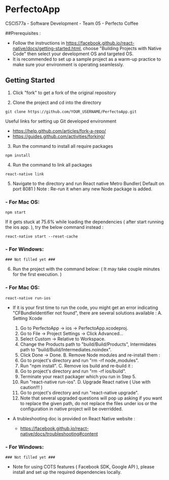 # PerfectoApp
CSCI577a - Software Development - Team 05 - Perfecto Coffee

##Prerequisites :
- Follow the instructions in https://facebook.github.io/react-native/docs/getting-started.html, choose 
  "Building Projects with Native Code" then select your development OS and targeted OS.
- It is recommended to set up a sample project as a warm-up practice to make sure your environment is operating seamlessly.

## Getting Started
1. Click "fork" to get a fork of the original repository

2. Clone the project and cd into the directory
```
git clone https://github.com/YOUR_USERNAME/PerfectoApp.git
```
Useful links for setting up Git developed environment
  - https://help.github.com/articles/fork-a-repo/
  - https://guides.github.com/activities/forking/

3. Run the command to install all require packages
```
npm install
```

4. Run the command to link all packages
```
react-native link
```

5. Navigate to the directory and run React native Metro Bundler( Default on port 8081 )
Note : Re-run it when any new Node package is added.
### - For Mac OS:
```
npm start
```
If it gets stuck at 75.6% while loading the dependencies ( after start running the ios app. ), try the below command instead :
```
react-native start --reset-cache
```

### - For Windows:
```
### Not filled yet ###
```

6. Run the project with the command below: ( It may take couple minutes for the first execution. )
### - For Mac OS:
```
react-native run-ios
```

  - If it is your first time to run the code, you might get an error indicating "CFBundleIdentifier not found", there are 
  several solutions available :
  A. Setting Xcode
    1. Go to PerfectoApp -> ios -> PerfectoApp.xcodeproj.
    2. Go to File -> Project Settings -> Click Advanced...
    3. Select Custom -> Relative to Workspace.
    5. Change the Products path to "build/Build/Products", Intermidates path to "build/Build/Intermediates.noindex".
    6. Click Done -> Done.
  B. Remove Node modules and re-install them :
    1. Go to project's directory and run "rm -rf node_modules".
    2. Run "npm install".
  C. Remove ios build and re-build it :
    1. Go to project's directory and run "rm -rf ios/build".
    2. Terminate your react packager which you run in Step 5.
    2. Run "react-native run-ios".
  D. Upgrade React native ( Use with caution!!! )
    1. Go to project's directory and run "react-native upgrade".
    2. Note that several upgraded questions will pop up asking if you want to replace the given path,
       do not replace the files under ios or the configuration in native project will be overridded. 

  - A trubleshooting doc is provided on React Native website : 
    - https://facebook.github.io/react-native/docs/troubleshooting#content

### - For Windows:
```
### Not filled yet ###
```

- Note for using COTS features ( Facebook SDK, Google API ), please install and set up the required dependencies locally.


